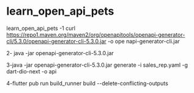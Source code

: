 # learn_open_api_pets
learn_open_api_pets
-1 curl https://repo1.maven.org/maven2/org/openapitools/openapi-generator-cli/5.3.0/openapi-generator-cli-5.3.0.jar -o ope napi-generator-cli.jar

2- java -jar openapi-generator-cli-5.3.0.jar

3-java -jar openapi-generator-cli-5.3.0.jar generate -i sales_rep.yaml -g dart-dio-next -o api

4-flutter pub run build_runner build --delete-conflicting-outputs
